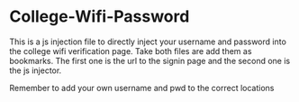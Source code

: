 # College-Wifi-Password

This is a js injection file to directly inject your username and password into the college wifi verification page.
Take both files are add them as bookmarks. The first one is the url to the signin page and the second one is the js injector. 

Remember to add your own username and pwd to the correct locations
